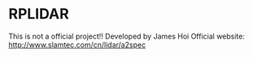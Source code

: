 # RPLIDAR
This is not a official project!!
Developed by James Hoi
Official website: http://www.slamtec.com/cn/lidar/a2spec

